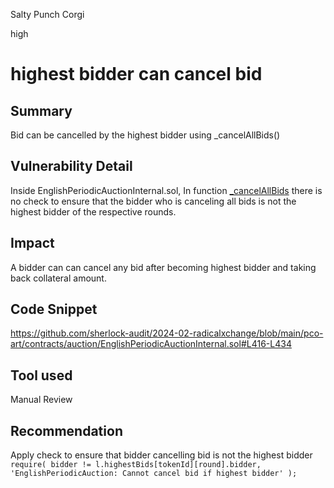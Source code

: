 Salty Punch Corgi

high

# highest bidder can cancel bid

## Summary
Bid can be cancelled by the highest bidder using _cancelAllBids()

## Vulnerability Detail
Inside EnglishPeriodicAuctionInternal.sol, In function [_cancelAllBids](https://github.com/sherlock-audit/2024-02-radicalxchange/blob/main/pco-art/contracts/auction/EnglishPeriodicAuctionInternal.sol#L416-L434) there is no check to ensure that the bidder who is canceling all bids is not the highest bidder of the respective rounds.

## Impact
A bidder can can cancel any bid after becoming highest bidder and taking back collateral amount.

## Code Snippet
https://github.com/sherlock-audit/2024-02-radicalxchange/blob/main/pco-art/contracts/auction/EnglishPeriodicAuctionInternal.sol#L416-L434
## Tool used

Manual Review

## Recommendation

Apply check to ensure that bidder cancelling bid is not the highest bidder
`require(
            bidder != l.highestBids[tokenId][round].bidder,
            'EnglishPeriodicAuction: Cannot cancel bid if highest bidder'
        );`